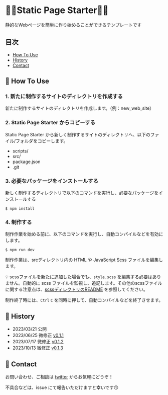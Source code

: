 # 🏃‍♂️Static Page Starter🏃‍♂️

静的なWebページを簡単に作り始めることができるテンプレートです

## 目次

* <a href="#how-to-use">How To Use</a>
* <a href="#history">History</a>
* <a href="#contact">Contact</a>

<h2 id="how-to-use">🍺 How To Use</h2>

### 1. 新たに制作するサイトのディレクトリを作成する

新たに制作するサイトのディレクトリを作成します。（例：new_web_site）

### 2. Static Page Starter からコピーする

Static Page Starter から新しく制作するサイトのディレクトリへ、以下のファイル/フォルダをコピーします。

* scripts/
* src/
* package.json
* .git

### 3. 必要なパッケージをインストールする

新しく制作するディレクトリで以下のコマンドを実行し、必要なパッケージをインストールする

```
$ npm install
```

### 4. 制作する

制作作業を始める前に、以下のコマンドを実行し、自動コンパイルなどを有効にします。

```
$ npm run dev
```

制作作業は、srcディレクトリ内の HTML や JavaScript Scss ファイルを編集します。

💡 scssファイルを新たに追加した場合でも、`style.scss` を編集する必要はありません。自動的に scss ファイルを監視し、追記します。その他のscssファイルに関する注意点は、[scssディレクトリのREADME](/src/assets/scss/README.md) を参照してください。

制作終了時には、`Ctrl` `C` を同時に押して、自動コンパイルなどを終了させます。

<h2 id="history"> 🍺 History</h2>

* 2023/03/21 公開
* 2023/06/25 微修正 [v0.1.1](https://github.com/udcxx/StaticPageStarter/releases/tag/v.0.1.1)
* 2023/07/17 微修正 [v0.1.2](https://github.com/udcxx/StaticPageStarter/releases/tag/v.0.1.2)
* 2023/10/13 微修正 [v0.1.3](https://github.com/udcxx/StaticPageStarter/releases/tag/v0.1.3)

<h2 id="contact"> 🍺 Contact</h2>

お問い合わせ、ご相談は [twitter](https://twitter.com/udc_xx) からお気軽にどうぞ！

不具合などは、issue にて報告いただけますと幸いです😗